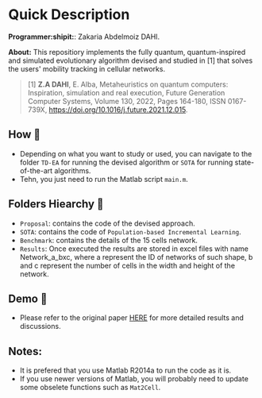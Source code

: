 # Quick Description

**Programmer:shipit:**: Zakaria Abdelmoiz DAHI. 

**About:** This repositiory implements the fully quantum, quantum-inspired and simulated evolutionary algorithm devised and studied in [1] that solves the users' mobility tracking in cellular networks.

>  [1] **Z.A DAHI**, E. Alba, Metaheuristics on quantum computers: Inspiration, simulation and real execution, Future Generation Computer Systems, Volume 130, 2022, Pages  164-180, ISSN 0167-739X, https://doi.org/10.1016/j.future.2021.12.015.

## **How :green_book:** 

- Depending on what you want to study or used, you can navigate to the folder `TD-EA` for running the devised algorithm or `SOTA` for running state-of-the-art algorithms.
- Tehn, you just need to run the Matlab script `main.m`.

## **Folders Hiearchy :open_file_folder:**
    
- `Proposal`: contains the code of the devised approach.
- `SOTA`: contains the code of `Population-based Incremental Learning`.
- `Benchmark`: contains the details of the 15 cells network.
- `Results`: Once executed the results are stored in excel files with name Network_a_bxc, where a represent the ID of networks of such shape, b and c represent the number of cells in the width and height of the network.

## **Demo :movie_camera:**
- Please refer to the original paper [HERE](https://www.sciencedirect.com/science/article/pii/S0167739X21004969) for more detailed results and discussions.

## **Notes:**
- It is prefered that you use Matlab R2014a to run the code as it is. 
- If you use newer versions of Matlab, you will probably need to update some obselete functions such as ```Mat2Cell```.

